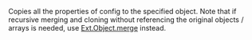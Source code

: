 Copies all the properties of config to the specified object.
Note that if recursive merging and cloning without referencing the original objects / arrays is needed, use
<a href="#!/api/Ext.Object-method-merge" rel="Ext.Object-method-merge" class="docClass" >Ext.Object.merge</a> instead.
